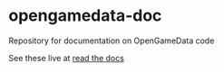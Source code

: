# opengamedata-doc
Repository for documentation on OpenGameData code

See these live at [read the docs](https://opengamedata-doc.readthedocs.io/en/latest/Getting_Started.html)
